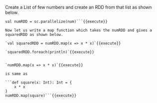 Create a List of few numbers and create an RDD from that list as shown below.

```val num = List(1, 2, 3, 4)
val numRDD = sc.parallelize(num)```{{execute}}

Now let us write a map function which takes the numRDD and gives a squaredRDD as shown below.

`val squaredRDD = numRDD.map(x => x * x)`{{execute}} 

`squaredRDD.foreach(println)`{{execute}} 

 
`numRDD.map(x => x * x)`{{execute}} 

is same as

```def square(x: Int): Int = {
	x * x
}
numRDD.map(square)```{{execute}} 
